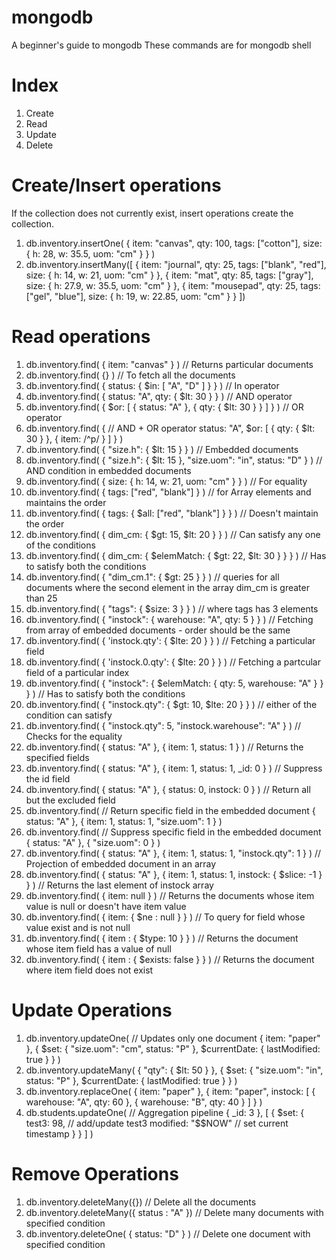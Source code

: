 # mongodb
A beginner's guide to mongodb
These commands are for mongodb shell

# Index
1. Create
2. Read
3. Update
4. Delete

# Create/Insert operations
If the collection does not currently exist, insert operations create the collection.
1. db.inventory.insertOne(
   { item: "canvas", qty: 100, tags: ["cotton"], size: { h: 28, w: 35.5, uom: "cm" } }
   )
2. db.inventory.insertMany([
   { item: "journal", qty: 25, tags: ["blank", "red"], size: { h: 14, w: 21, uom: "cm" } },
   { item: "mat", qty: 85, tags: ["gray"], size: { h: 27.9, w: 35.5, uom: "cm" } },
   { item: "mousepad", qty: 25, tags: ["gel", "blue"], size: { h: 19, w: 22.85, uom: "cm" } }
   ])

# Read operations
1. db.inventory.find( { item: "canvas" } ) // Returns particular documents
2. db.inventory.find( {} ) // To fetch all the documents
3. db.inventory.find( { status: { $in: [ "A", "D" ] } } ) // In operator
4. db.inventory.find( { status: "A", qty: { $lt: 30 } } ) // AND operator
5. db.inventory.find( { $or: [ { status: "A" }, { qty: { $lt: 30 } } ] } ) // OR operator
6. db.inventory.find( { // AND + OR operator
     status: "A",
     $or: [ { qty: { $lt: 30 } }, { item: /^p/ } ]
   } )
8. db.inventory.find( { "size.h": { $lt: 15 } } ) // Embedded documents
9. db.inventory.find( { "size.h": { $lt: 15 }, "size.uom": "in", status: "D" } ) // AND condition in embedded documents
10. db.inventory.find( { size: { h: 14, w: 21, uom: "cm" } } ) // For equality
11. db.inventory.find( { tags: ["red", "blank"] } ) // for Array elements and maintains the order
12. db.inventory.find( { tags: { $all: ["red", "blank"] } } ) // Doesn't maintain the order
13. db.inventory.find( { dim_cm: { $gt: 15, $lt: 20 } } ) // Can satisfy any one of the conditions
14. db.inventory.find( { dim_cm: { $elemMatch: { $gt: 22, $lt: 30 } } } ) // Has to satisfy both the conditions
15. db.inventory.find( { "dim_cm.1": { $gt: 25 } } ) // queries for all documents where the second element in the array dim_cm is greater than 25
16. db.inventory.find( { "tags": { $size: 3 } } ) // where tags has 3 elements
17. db.inventory.find( { "instock": { warehouse: "A", qty: 5 } } ) // Fetching from array of embedded documents - order should be the same
18. db.inventory.find( { 'instock.qty': { $lte: 20 } } ) // Fetching a particular field
19. db.inventory.find( { 'instock.0.qty': { $lte: 20 } } ) // Fetching a partcular field of a particular index
20. db.inventory.find( { "instock": { $elemMatch: { qty: 5, warehouse: "A" } } } ) // Has to satisfy both the conditions
21. db.inventory.find( { "instock.qty": { $gt: 10,  $lte: 20 } } ) // either of the condition can satisfy
22. db.inventory.find( { "instock.qty": 5, "instock.warehouse": "A" } ) // Checks for the equality
23. db.inventory.find( { status: "A" }, { item: 1, status: 1 } ) // Returns the specified fields
24. db.inventory.find( { status: "A" }, { item: 1, status: 1, _id: 0 } ) // Suppress the id field
25. db.inventory.find( { status: "A" }, { status: 0, instock: 0 } ) // Return all but the excluded field
26. db.inventory.find( // Return specific field in the embedded document
   { status: "A" },
   { item: 1, status: 1, "size.uom": 1 }
   ) 
27. db.inventory.find( // Suppress specific field in the embedded document
   { status: "A" },
   { "size.uom": 0 }
   )
28. db.inventory.find( { status: "A" }, { item: 1, status: 1, "instock.qty": 1 } ) // Projection of embedded document in an array
29. db.inventory.find( { status: "A" }, { item: 1, status: 1, instock: { $slice: -1 } } ) // Returns the last element of instock array
30. db.inventory.find( { item: null } ) // Returns the documents whose item value is null or doesn't have item value
31. db.inventory.find( { item: { $ne : null } } ) // To query for field whose value exist and is not null
32. db.inventory.find( { item : { $type: 10 } } ) // Returns the document whose item field has a value of null
33. db.inventory.find( { item : { $exists: false } } ) // Returns the document where item field does not exist

# Update Operations
1. db.inventory.updateOne( // Updates only one document 
   { item: "paper" },
   {
     $set: { "size.uom": "cm", status: "P" },
     $currentDate: { lastModified: true }
   }
   )
2. db.inventory.updateMany(
   { "qty": { $lt: 50 } },
   {
     $set: { "size.uom": "in", status: "P" },
     $currentDate: { lastModified: true }
   }
   )
3. db.inventory.replaceOne(
   { item: "paper" },
   { item: "paper", instock: [ { warehouse: "A", qty: 60 }, { warehouse: "B", qty: 40 } ] }
   )
4. db.students.updateOne( // Aggregation pipeline
     { _id: 3 },
     [
       {
         $set: {
           test3: 98,           // add/update test3
           modified: "$$NOW"    // set current timestamp
         }
       }
     ]
   )
 

# Remove Operations
1. db.inventory.deleteMany({}) // Delete all the documents
2. db.inventory.deleteMany({ status : "A" }) // Delete many documents with specified condition
3. db.inventory.deleteOne( { status: "D" } ) // Delete one document with specified condition
